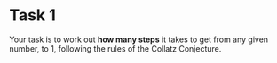 # Task 1

Your task is to work out **how many steps** it takes to get from any given number, to 1, following the rules of the Collatz Conjecture.
